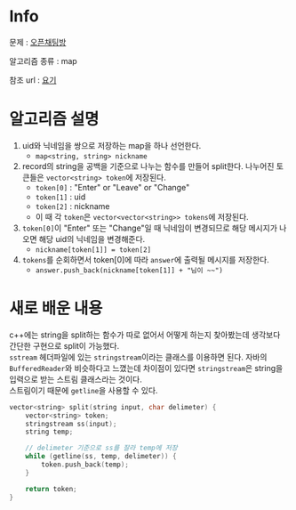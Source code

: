 # Info

  

문제 : [오픈채팅방](https://programmers.co.kr/learn/courses/30/lessons/42888)

알고리즘 종류 : map

참조 url : [요기](https://ssungkang.tistory.com/entry/C-string-%EB%AC%B8%EC%9E%90%EC%97%B4-%EB%82%98%EB%88%84%EB%8A%94-split)

  

# 알고리즘 설명 
1. uid와 닉네임을 쌍으로 저장하는 map을 하나 선언한다.
    - `map<string, string> nickname`
2. record의 string을 공백을 기준으로 나누는 함수를 만들어 split한다. 나누어진 토큰들은 `vector<string> token`에 저장된다.
    - `token[0]` : "Enter" or "Leave" or "Change"
    - `token[1]` : uid
    - `token[2]` : nickname
    - 이 때 각 `token`은 `vector<vector<string>> tokens`에 저장된다.
3. `token[0]`이 "Enter" 또는 "Change"일 때 닉네임이 변경되므로 해당 메시지가 나오면 해당 uid의 닉네임을 변경해준다.
    -  `nickname[token[1]] = token[2]`
4. `tokens`를 순회하면서 token[0]에 따라 `answer`에 출력될 메시지를 저장한다.
    - `answer.push_back(nickname[token[1]] + "님이 ~~")`

   
# 새로 배운 내용
c++에는 string을 split하는 함수가 따로 없어서 어떻게 하는지 찾아봤는데 생각보다 간단한 구현으로 split이 가능했다.  
`sstream` 헤더파일에 있는 `stringstream`이라는 클래스를 이용하면 된다.
자바의 `BufferedReader`와 비슷하다고 느꼈는데 차이점이 있다면 `stringstream`은 string을 입력으로 받는 스트림 클래스라는 것이다.  
스트림이기 때문에 `getline`을 사용할 수 있다.
```c++
vector<string> split(string input, char delimeter) {
    vector<string> token;
    stringstream ss(input);
    string temp;

    // delimeter 기준으로 ss를 잘라 temp에 저장
    while (getline(ss, temp, delimeter)) {
        token.push_back(temp);
    }

    return token;
}
```
